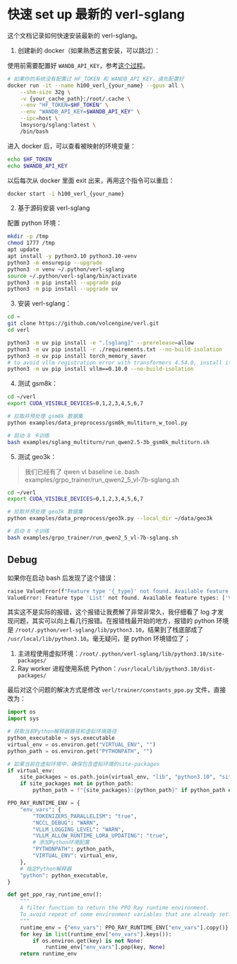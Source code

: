 # 快速 set up 最新的 verl-sglang

这个文档记录如何快速安装最新的 verl-sglang。

1. 创建新的 docker（如果熟悉这套安装，可以跳过）：

使用前需要配置好 `WANDB_API_KEY`，参考[这个过程](https://community.wandb.ai/t/where-can-i-find-the-api-token-for-my-project/7914)。

```bash
# 如果你的系统没有配置过 HF_TOKEN 和 WANDB_API_KEY，请先配置好
docker run -it --name h100_verl_{your_name} --gpus all \
    --shm-size 32g \
    -v {your_cache_path}:/root/.cache \
    --env "HF_TOKEN=$HF_TOKEN" \
    --env "WANDB_API_KEY=$WANDB_API_KEY" \
    --ipc=host \
    lmsysorg/sglang:latest \
    /bin/bash
```

进入 docker 后，可以查看被映射的环境变量：

```bash
echo $HF_TOKEN
echo $WANDB_API_KEY
```

以后每次从 docker 里面 exit 出来，再用这个指令可以重启：

```bash
docker start -i h100_verl_{your_name}
```

2. 基于源码安装 verl-sglang

配置 python 环境：

```bash
mkdir -p /tmp
chmod 1777 /tmp
apt update
apt install -y python3.10 python3.10-venv
python3 -m ensurepip --upgrade
python3 -m venv ~/.python/verl-sglang
source ~/.python/verl-sglang/bin/activate
python3 -m pip install --upgrade pip
python3 -m pip install --upgrade uv
```

3. 安装 verl-sglang：

```bash
cd ~
git clone https://github.com/volcengine/verl.git
cd verl

python3 -m uv pip install -e ".[sglang]" --prerelease=allow
python3 -m uv pip install -r ./requirements.txt --no-build-isolation
python3 -m uv pip install torch_memory_saver
# to avoid vllm registration error with transformers 4.54.0, install it manually
python3 -m uv pip install vllm==0.10.0 --no-build-isolation
```

4. 测试 gsm8k：

```bash
cd ~/verl
export CUDA_VISIBLE_DEVICES=0,1,2,3,4,5,6,7

# 拉取并预处理 gsm8k 数据集
python examples/data_preprocess/gsm8k_multiturn_w_tool.py

# 启动 8 卡训练
bash examples/sglang_multiturn/run_qwen2.5-3b_gsm8k_multiturn.sh
```

5. 测试 geo3k：
> 我们已经有了 qwen vl baseline i.e. bash examples/grpo_trainer/run_qwen2_5_vl-7b-sglang.sh

```bash
cd ~/verl
export CUDA_VISIBLE_DEVICES=0,1,2,3,4,5,6,7

# 拉取并预处理 geo3k 数据集
python examples/data_preprocess/geo3k.py --local_dir ~/data/geo3k

# 启动 8 卡训练
bash examples/grpo_trainer/run_qwen2_5_vl-7b-sglang.sh
```



## Debug

如果你在启动 bash 后发现了这个错误：

```bash
raise ValueError(f"Feature type '{_type}' not found. Available feature types: {list(_FEATURE_TYPES.keys())}")
ValueError: Feature type 'List' not found. Available feature types: ['Value', 'ClassLabel', 'Translation', 'TranslationVariableLanguages', 'LargeList', 'Sequence', 'Array2D', 'Array3D', 'Array4D', 'Array5D', 'Audio', 'Image', 'Video', 'Pdf']
```

其实这不是实际的报错，这个报错让我费解了非常非常久，我仔细看了 log 才发现问题，其实可以向上看几行报错。在报错栈最开始的地方，报错的 python 环境是 `/root/.python/verl-sglang/lib/python3.10`，结果到了栈底部成了 `/usr/local/lib/python3.10`。毫无疑问，是 python 环境错位了；

1. 主进程使用虚拟环境：`/root/.python/verl-sglang/lib/python3.10/site-packages/`
2. Ray worker 进程使用系统 Python：`/usr/local/lib/python3.10/dist-packages/`

最后对这个问题的解决方式是修改 `verl/trainer/constants_ppo.py` 文件，直接改为：

```python
import os
import sys

# 获取当前Python解释器路径和虚拟环境路径
python_executable = sys.executable
virtual_env = os.environ.get("VIRTUAL_ENV", "")
python_path = os.environ.get("PYTHONPATH", "")

# 如果当前在虚拟环境中，确保包含虚拟环境的site-packages
if virtual_env:
    site_packages = os.path.join(virtual_env, "lib", "python3.10", "site-packages")
    if site_packages not in python_path:
        python_path = f"{site_packages}:{python_path}" if python_path else site_packages

PPO_RAY_RUNTIME_ENV = {
    "env_vars": {
        "TOKENIZERS_PARALLELISM": "true",
        "NCCL_DEBUG": "WARN",
        "VLLM_LOGGING_LEVEL": "WARN",
        "VLLM_ALLOW_RUNTIME_LORA_UPDATING": "true",
        # 添加Python环境配置
        "PYTHONPATH": python_path,
        "VIRTUAL_ENV": virtual_env,
    },
    # 指定Python解释器
    "python": python_executable,
}

def get_ppo_ray_runtime_env():
    """
    A filter function to return the PPO Ray runtime environment.
    To avoid repeat of some environment variables that are already set.
    """
    runtime_env = {"env_vars": PPO_RAY_RUNTIME_ENV["env_vars"].copy()}
    for key in list(runtime_env["env_vars"].keys()):
        if os.environ.get(key) is not None:
            runtime_env["env_vars"].pop(key, None)
    return runtime_env
```


